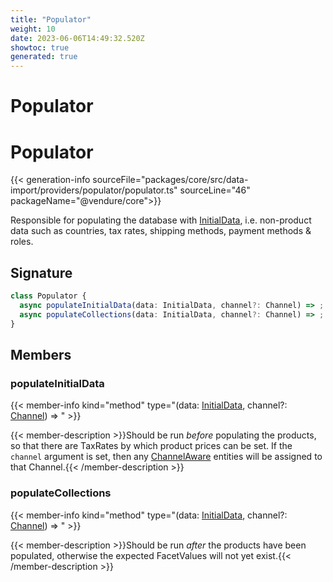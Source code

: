 ```yaml
---
title: "Populator"
weight: 10
date: 2023-06-06T14:49:32.520Z
showtoc: true
generated: true
---
```

<!-- This file was generated from the Vendure source. Do not modify. Instead, re-run the "docs:build" script -->

# Populator
<div class="symbol">


# Populator

{{< generation-info sourceFile="packages/core/src/data-import/providers/populator/populator.ts" sourceLine="46" packageName="@vendure/core">}}

Responsible for populating the database with <a href='/typescript-api/import-export/initial-data#initialdata'>InitialData</a>, i.e. non-product data such as countries, tax rates,
shipping methods, payment methods & roles.

## Signature

```TypeScript
class Populator {
  async populateInitialData(data: InitialData, channel?: Channel) => ;
  async populateCollections(data: InitialData, channel?: Channel) => ;
}
```
## Members

### populateInitialData

{{< member-info kind="method" type="(data: <a href='/typescript-api/import-export/initial-data#initialdata'>InitialData</a>, channel?: <a href='/typescript-api/entities/channel#channel'>Channel</a>) => "  >}}

{{< member-description >}}Should be run *before* populating the products, so that there are TaxRates by which
product prices can be set. If the `channel` argument is set, then any <a href='/typescript-api/entities/interfaces#channelaware'>ChannelAware</a>
entities will be assigned to that Channel.{{< /member-description >}}

### populateCollections

{{< member-info kind="method" type="(data: <a href='/typescript-api/import-export/initial-data#initialdata'>InitialData</a>, channel?: <a href='/typescript-api/entities/channel#channel'>Channel</a>) => "  >}}

{{< member-description >}}Should be run *after* the products have been populated, otherwise the expected FacetValues will not
yet exist.{{< /member-description >}}


</div>
